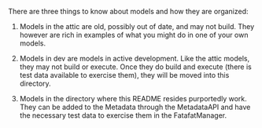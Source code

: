 There are three things to know about models and how they are organized:

1) Models in the attic are old, possibly out of date, and may not build.  They however are rich in examples of what you might do in one of your own models.

2) Models in dev are models in active development.  Like the attic models, they may not build or execute.  Once they do build and execute (there is test data available to exercise them), they will be moved into this directory.

3) Models in the directory where this README resides purportedly work.  They can be added to the Metadata through the MetadataAPI and have the necessary test data to exercise them in the FatafatManager.


